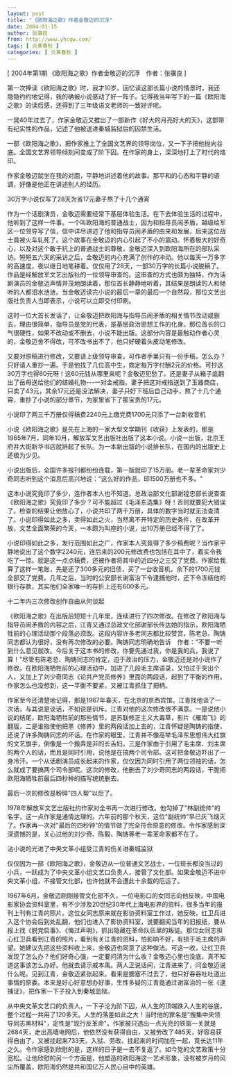 ```yaml
---
layout: post
title: "《欧阳海之歌》作者金敬迈的沉浮"
date: 2004-01-15
author: 张骥良
from: http://www.yhcqw.com/
tags: [ 炎黄春秋 ]
categories: [ 炎黄春秋 ]
---
```



[ 2004年第1期 《欧阳海之歌》作者金敬迈的沉浮　作者：张骥良 ]


第一次捧读《欧阳海之歌》时，我才10岁。回忆读这部长篇小说的情景时，我还隐隐约约地记得，我的确被小说感动了好一阵子。记得我当年写下的一篇《欧阳海之歌》的读后感，还得到了三年级语文老师的一致好评呢。

一晃40年过去了，作家金敬迈又推出了一部新作《好大的月亮好大的天》，这部带有纪实性的作品，记述了他被送进秦城监狱后的囚禁生活。

一部《欧阳海之歌》，把作家推上了全国文艺界的领导岗位，又一下子把他抛向谷底。全国文艺界领导倾刻间变成了阶下囚。在作家的身上，深深地打上了时代的烙印。

作家金敬迈就坐在我的对面，平静地讲述着他的故事。那平和的心态和平静的语调，好像是他正在讲述别人的经历。

30万字小说仅写了28天为省17元妻子熬了十几个通宵


作为一个话剧演员，金敬迈需要经常下基层体验生活。在下去体验生活的过程中，他听到了这样一件事。一个叫欧阳海的普通战士，因为和指导员闹矛盾，越级给军区一位领导写了信，信中详尽讲述了他和指导员闹矛盾的由来和发展，后来这位战士竟被火车轧死了。这个故事在金敬迈的内心引起了不小的震动。怀着极大的好奇心，以及对这个敢于抗上的普通战士的尊敬，金敬迈深入到欧阳海所在的部队采访。短短五六天的采访之后，金敬迈的内心充满了创作的冲动。他以每天一万多字的高速度，夜以继日地笔耕着。仅仅用了28天，一部30万字的长篇小说脱稿了。作品是经解放军文艺出版社的一位领导审查的。这审查的方式也颇为独特，作为话剧演员的金敬迈声情并茂地朗读着，那位首长静静地听着，其结果是朗读的人和倾听的人都泪水涟涟。当金敬迈读完小说的最后一章的最后一个自然段，那位文艺出版社负责人当即表示，小说可以立即交付印刷。


这时一位大首长发话了，让金敬迈把欧阳海与指导员闹矛盾的相关情节改动或删去，理由很简单，指导员是党的代表，是基层政治思想工作的化身。那位首长的口气很硬性，如果不改动或不删去，小说不能出版。这部分内容是最触动作者心灵的，金敬迈舍不得改，可不改书出不了，他只好硬着头皮动笔修改。


又要对原稿进行修改，又要请上级领导审查，可作者手里只有一份手稿，怎么办？只好请人重抄一遍。于是他找了几位高中生，商定每万字付酬2元的价格。可抄这30万字也得60元呀！这60元钱从哪里来呢？金敬迈犯愁了。还是妻子从箱子底翻出了岳母送给他们的结婚礼物---一对金戒指。妻子把这对戒指送到了玉器商店，只卖了43元，其余17元还是没法解决，妻子只好下班后自己动手，熬了十几个通霄，重抄了小说的部分章节，为家里省下了那宝贵的17元。

小说印了两三千万册仅得稿费2240元上缴党费1700元只添了一台新收音机


小说《欧阳海之歌》是先在上海的一家大型文学期刊《收获》上发表的，那是1965年7月，同年10月，解放军文艺出版社出版了这本小说。小说一出版，北京王府井大街新华书店就排起了长队。为一本新出版的小说排长队，在国内的出版史上还极为少见。

小说出版后，全国许多报刊都纷纷连载，第一版就印了15万册。老一辈革命家刘少奇同志听到这个消息后高兴地说："这么好的作品，印1500万册也不多。"


这本小说究竟印了多少，连作者本人也不知道。总政治部文化部谢镗忠部长说查查《欧阳海之歌》究竟印了多少？可不能超过《毛泽东选集》呀！否则就要犯大错误了。检查的结果让他放心了，小说共印了两千万册，具体的数字当时就无法查清了。小说印得如此之多，卖得如此之火，当然离不开特定的历史条件，在改革开放，文艺全面繁荣的今天，一本颇为叫座的小说，出10万册已经不得了了。


小说印得如此之多，发行范围如此之广，作家本人究竟得了多少稿费呢？当作家平静地说出了这个数字2240元，连后来的200元修改费也包括在其中了，着实令我吃了一惊。就是这一点点稿费，还被作者将其中的近四分之三交了党费。作家给我算了这样一笔账，先是还了300多元的旧债，买了一台收音机，余下的1700元钱全部交了党费。几年之后，当时的公安部长谢富治下令逮捕他时，还下令冻结他的银行存款，其实他们全家唯一的存折上还有600多元。

十二年内三次修改创作自由从何谈起


《欧阳海之歌》在出版后短短十几年里，连续进行了四次修改。在修改了欧阳海与指导员闹矛盾的内容之后，江青又通过总政文化部谢部长传达她的指示，欧阳海牺牲前的心理活动那个段落必须改。这段内容许多老同志都比较赞赏，陈老总、陶铸同志都认为很好，没有再次修改的必要。陶铸同志明确地告诉　作者："不要一听到什么意见就改。今后关于这本书的修改，你要先通过我，你是我的兵，我说了算！"尽管有陈老总、陶铸同志的肯定，迫于政治的压力，金敬迈还是对小说作了修改。在欧阳海牺牲前的心理活动中，加进了几段毛主席语录，又怕过于突出个人，又加上了刘少奇同志《论共产党员修养》里面的两段话，起到了平衡的作用。作家怎么也没想到，这一平衡不要紧，又被江青抓住了把柄。


作家至今还清楚地记得，那是1967年春天，在北京的京西宾馆。江青找他谈了一次话，与其说是谈话，不如说是训斥。江青对他的这次修改很不满意。一是说他小说的结尾，欧阳海牺牲前的那些情节，是苏联修正主义大毒草，影片《雁南飞》的翻版，二是谁指使他把黑《修养》里的两段话加上去的，江青怀疑是陶铸的指使，还说了许多陶铸同志的坏话。在作家的眼里，江青并不像高举毛泽东思想伟大红旗的文艺旗手，倒像是一个搬弄是非的长舌妇。三是作家由于引用了毛主席、刘主席的两个人的话，而且是同时引用，说他是在搞两个司令部。这可把金敬迈吓出了一身冷汗。一个从话剧演员成长起来的作家，仅仅因为同时引用了两位领袖的话，怎么就成了要搞两个司令部呢。这次的修改，他删去了刘少奇同志的两段话，干脆把欧阳海牺牲前最后四秒种的描写统统删去。

最后一次的修改是粉碎"四人帮"以后了。


1978年解放军文艺出版社约作家对全书再一次进行修改。他勾掉了"林副统帅"的名字，这一点作家是通情达理的。六年前的那个秋天，这位"副统帅"早已灰飞烟灭了。作家再一次对"最后的四秒钟"的情节做了完全符合原意的修改。令作家感到深深遗憾的是，关心过他的刘少奇、陈毅、陶铸等老一辈革命家都不在了。

沾小说的光进了中央文革小组受江青的伤关进秦城监狱


仅仅因为一部《欧阳海之歌》，金敬迈从一位普通文艺战士，一位班长都没当过的小兵，一跃成为了中央文革小组文艺口负责人，接管了文化部。如果金敬迈不进中央文革小组，不接管文化部，也许他就不会遭此十余载的厄运了。


1967年6月，金敬迈刚刚接管文化部不久，一位电影口的女同志向他反映，中国电影家协会资料室里，有不少涉及20世纪30年代上海电影界的资料，很多当年的报刊上刊有江青的照片。这位女同志原来就在影协资料室工作过，她反映，红卫兵进入这个协会后到处乱翻，他们也进入了影协资料室，说要翻阅当年的旧报纸，要从报上找《脱党启事》、《悔过声明》，抓出隐藏在革命队伍里的叛徒。那位女同志担心红卫兵看到江青的照片，看到有关江青的资料，怕影响不好，有损于毛主席的声望。她建议先把这些资料收上来，金敬迈也同意了这种做法。可这一收，让红卫兵发现了怎么办？他们好奇心强，一定要问清为什么收？金敬迈心里也没底，真不知道这事该怎么办好。他就去请示戚本禹。两人正说话间，江青进来了，问金敬迈说什么呢。见到江青，金敬迈紧张起来。看来是搪塞不过去了，他只好吞吞吐吐道出事情的原委。本来是好心好意想办好事，生性多疑的江青竟通过谢富治的一张《逮捕证》，把作家一下子投入到秦城监狱。


从中央文革文艺口的负责人，一下子沦为阶下囚，从人生的顶端跌入人生的谷底，整个过程一共用了120多天。人生的落差如此之大！当时他的罪名是"搜集中央领导同志黑材料"，定性是"现行反革命"。作家被只透出一点光亮的铁窗一关就是2684天，走出高墙电网后，他依然没有获得自由，又被劳改了485天，好容易获得自由了，又被挂起来733天。入狱、劳改、挂起来的时间加在一起，竟长达11年之久。令作家感到欣慰的是，这样的日子是一去不复返了。如今党的文艺政策十分宽松。让他欣慰的另一个方面是，他塑造的欧阳海这一艺术形象，没有被岁月的风尘所覆盖，欧阳海仍然是共和国亿万人民心目中的英雄。



